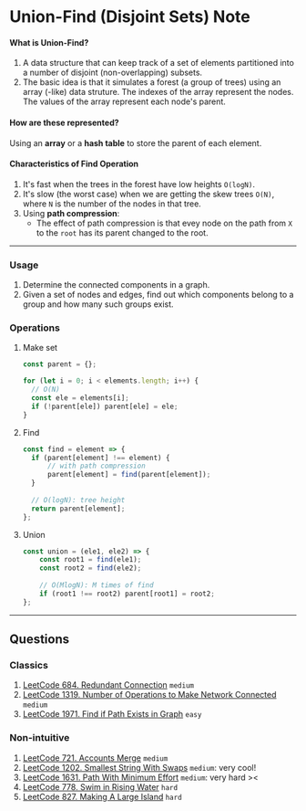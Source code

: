 # Union-Find (Disjoint Sets) Note
####    What is Union-Find?
1. A data structure that can keep track of a set of elements partitioned into a number of disjoint (non-overlapping) subsets.
2. The basic idea is that it simulates a forest (a group of trees) using an array (-like) data struture. The indexes of the array represent the nodes. The values of the array represent each node's parent.

####    How are these represented?
Using an **array** or a **hash table** to store the parent of each element.

####    Characteristics of Find Operation
1. It's fast when the trees in the forest have low heights ``O(logN)``.
2. It's slow (the worst case) when we are getting the skew trees ``O(N)``, where ``N`` is the number of the nodes in that tree.
3. Using **path compression**: 
   *    The effect of path compression is that evey node on the path from ``X`` to the ``root`` has its parent changed to the root.
***

###  Usage
1.  Determine the connected components in a graph.
2.  Given a set of nodes and edges, find out which components belong to a group and how many such groups exist.

###  Operations
1.  Make set 
    ```js
    const parent = {};
    
    for (let i = 0; i < elements.length; i++) {
      // O(N)
      const ele = elements[i];
      if (!parent[ele]) parent[ele] = ele;
    }
    ```
2.  Find 
    ```js
    const find = element => {
      if (parent[element] !== element) {
          // with path compression
          parent[element] = find(parent[element]);
      }
      
      // O(logN): tree height
      return parent[element];
    };
    ```
3.  Union
    ```js
    const union = (ele1, ele2) => {
        const root1 = find(ele1);
        const root2 = find(ele2);
        
        // O(MlogN): M times of find 
        if (root1 !== root2) parent[root1] = root2;
    };
    ```
***
##  Questions
### Classics
1.  [LeetCode 684. Redundant Connection](https://leetcode.com/problems/redundant-connection/description/) ``medium``
2.  [LeetCode 1319. Number of Operations to Make Network Connected](https://leetcode.com/problems/number-of-operations-to-make-network-connected/) ``medium``
3.  [LeetCode 1971. Find if Path Exists in Graph](https://leetcode.com/problems/find-if-path-exists-in-graph/) ``easy``


### Non-intuitive
1.  [LeetCode 721. Accounts Merge](https://leetcode.com/problems/accounts-merge/description/) ``medium``
2.  [LeetCode 1202. Smallest String With Swaps](https://leetcode.com/problems/smallest-string-with-swaps/) ``medium``: very cool!
3.  [LeetCode 1631. Path With Minimum Effort](https://leetcode.com/problems/path-with-minimum-effort/) ``medium``: very hard ><
4.  [LeetCode 778. Swim in Rising Water](https://leetcode.com/problems/swim-in-rising-water/) ``hard``
5.  [LeetCode 827. Making A Large Island](https://leetcode.com/problems/making-a-large-island/) ``hard``